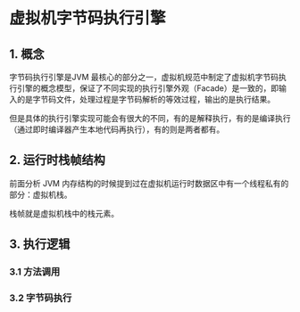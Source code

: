 # 虚拟机字节码执行引擎
## 1. 概念
字节码执行引擎是JVM 最核心的部分之一，虚拟机规范中制定了虚拟机字节码执行引擎的概念模型，保证了不同实现的执行引擎外观（Facade）是一致的，即输入的是字节码文件，处理过程是字节码解析的等效过程，输出的是执行结果。

但是具体的执行引擎实现可能会有很大的不同，有的是解释执行，有的是编译执行（通过即时编译器产生本地代码再执行），有的则是两者都有。

## 2. 运行时栈帧结构
前面分析 JVM 内存结构的时候提到过在虚拟机运行时数据区中有一个线程私有的部分：虚拟机栈。

栈帧就是虚拟机栈中的栈元素。

## 3. 执行逻辑
### 3.1 方法调用
### 3.2 字节码执行
